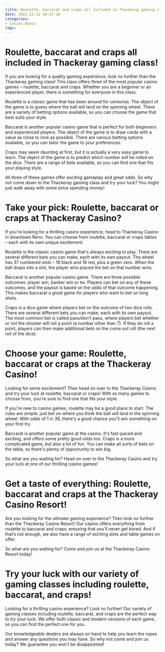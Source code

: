 ```yaml
---
title: Roulette, baccarat and craps all included in Thackeray gaming class!
date: 2022-12-12 10:57:18
categories:
- Casino Bonus
tags:
---
```



#  Roulette, baccarat and craps all included in Thackeray gaming class!

If you are looking for a quality gaming experience, look no further than the Thackeray gaming class! This class offers three of the most popular casino games – roulette, baccarat and craps. Whether you are a beginner or an experienced player, there is something for everyone in this class.

Roulette is a classic game that has been around for centuries. The object of the game is to guess where the ball will land on the spinning wheel. There are a variety of betting options available, so you can choose the game that best suits your style.

Baccarat is another popular casino game that is perfect for both beginners and experienced players. The object of the game is to draw cards with a value as close to nine as possible. There are various betting options available, so you can tailor the game to your preferences.

Craps may seem daunting at first, but it is actually a very easy game to learn. The object of the game is to predict which number will be rolled on the dice. There are a range of bets available, so you can find one that fits your playing style.

All three of these games offer exciting gameplay and great odds. So why not come down to the Thackeray gaming class and try your luck? You might just walk away with some extra spending money!

#  Take your pick: Roulette, baccarat or craps at Thackeray Casino?

If you're looking for a thrilling casino experience, head to Thackeray Casino in downtown Reno. You can choose from roulette, baccarat or craps tables – each with its own unique excitement.

Roulette is the classic casino game that's always exciting to play. There are several different bets you can make, each with its own payout. The wheel has 37 numbered slots – 18 black and 18 red, plus a green zero. When the ball drops into a slot, the player who placed the bet on that number wins.

Baccarat is another popular casino game. There are three possible outcomes: player win, banker win or tie. Players can bet on any of these outcomes, and the payout is based on the odds of that outcome happening. This makes baccarat a great game for players who want to bet on long shots.

Craps is a dice game where players bet on the outcome of two dice rolls. There are several different bets you can make, each with its own payout. The most common bet is called pass/don't pass, where players bet whether or not the shooter will roll a point (a number other than 7). If they do roll a point, players can then make additional bets on the come out roll (the next roll of the dice).

#  Choose your game: Roulette, baccarat or craps at the Thackeray Casino!

Looking for some excitement? Then head on over to the Thackeray Casino and try your luck at roulette, baccarat or craps! With so many games to choose from, you're sure to find one that fits your style.

If you're new to casino games, roulette may be a good place to start. The rules are simple: just bet on where you think the ball will land in the spinning wheel. With odds of 1 in 36, there's a good chance you'll win something on your first try.

Baccarat is another popular game at the casino. It's fast-paced and exciting, and offers some pretty good odds too. Craps is a more complicated game, but also a lot of fun. You can make all sorts of bets on the table, so there's plenty of opportunity to win big.

So what are you waiting for? Head on over to the Thackeray Casino and try your luck at one of our thrilling casino games!

#  Get a taste of everything: Roulette, baccarat and craps at the Thackeray Casino Resort!

Are you looking for the ultimate gaming experience? Then look no further than the Thackeray Casino Resort! Our casino offers everything from roulette to baccarat and craps, ensuring that you’ll never get bored. And if that’s not enough, we also have a range of exciting slots and table games on offer.

So what are you waiting for? Come and join us at the Thackeray Casino Resort today!

#  Try your luck with our variety of gaming classes including roulette, baccarat, and craps!

Looking for a thrilling casino experience? Look no further! Our variety of gaming classes including roulette, baccarat, and craps are the perfect way to try your luck. We offer both classic and modern versions of each game, so you can find the perfect one for you.

Our knowledgeable dealers are always on hand to help you learn the ropes and answer any questions you may have. So why not come and join us today? We guarantee you won’t be disappointed!